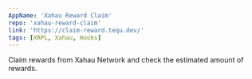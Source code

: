```yaml
---
AppName: 'Xahau Reward Claim'
repo: 'xahau-reward-claim'
link: 'https://claim-reward.tequ.dev/'
tags: [XRPL, Xahau, Hooks]
---
```


Claim rewards from Xahau Network and check the estimated amount of rewards.
